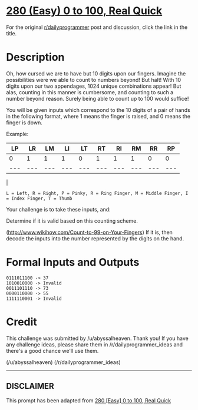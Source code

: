 # [280 (Easy) 0 to 100, Real Quick](https://www.reddit.com/r/dailyprogrammer/comments/4z04vj/20160822_challenge_280_easy_0_to_100_real_quick/)

For the original [r/dailyprogrammer](https://www.reddit.com/r/dailyprogrammer/) post and discussion, click the link in the title.

# Description
Oh, how cursed we are to have but 10 digits upon our fingers. Imagine the possibilities were we able to count to numbers beyond! But halt! With 10 digits upon our two appendages, 1024 unique combinations appear! But alas, counting in this manner is cumbersome, and counting to such a number beyond reason. Surely being able to count up to 100 would suffice!

You will be given inputs which correspond to the 10 digits of a pair of hands in the following format, where 1 means the finger is raised, and 0 means the finger is down.

Example:


|LP|LR|LM|LI|LT|RT|RI|RM|RR|RP|
| --- | --- | --- | --- | --- | --- | --- | --- | --- | --- |
|0|1|1|1|0|1|1|1|0|0|
| --- | --- | --- | --- | --- | --- | --- | --- | --- | --- |
|
```
L = Left, R = Right, P = Pinky, R = Ring Finger, M = Middle Finger, I = Index Finger, T = Thumb
```
Your challenge is to take these inputs, and:

Determine if it is valid based on this counting scheme. 

(http://www.wikihow.com/Count-to-99-on-Your-Fingers)
If it is, then decode the inputs into the number represented by the digits on the hand.

# Formal Inputs and Outputs

```
0111011100 -> 37
1010010000 -> Invalid
0011101110 -> 73
0000110000 -> 55
1111110001 -> Invalid
```
# Credit
This challenge was submitted by /u/abyssalheaven. Thank you! If you have any challenge ideas, please share them in /r/dailyprogrammer_ideas and there's a good chance we'll use them. 

(/u/abyssalheaven)
(/r/dailyprogrammer_ideas)

----
## **DISCLAIMER**
This prompt has been adapted from [280 [Easy] 0 to 100, Real Quick](https://www.reddit.com/r/dailyprogrammer/comments/4z04vj/20160822_challenge_280_easy_0_to_100_real_quick/
)
